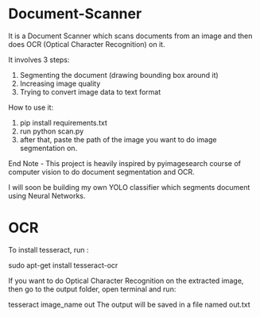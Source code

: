 # Document-Scanner

It is a Document Scanner which scans documents from an image and then does OCR (Optical Character Recognition) on it. 


It involves 3 steps:

1. Segmenting the document (drawing bounding box around it)
2. Increasing image quality
3. Trying to convert image data to text format 


How to use it:

1. pip install requirements.txt 
2. run python scan.py
3. after that, paste the path of the image you want to do image segmentation on.


End Note - This project is heavily inspired by pyimagesearch course of computer vision to do document segmentation and OCR.

I will soon be building my own YOLO classifier which segments document using Neural Networks.

# OCR

To install tesseract, run :

sudo apt-get install tesseract-ocr

If you want to do Optical Character Recognition on the extracted image, then go to the output folder, open terminal and run:

tesseract image_name out
The output will be saved in a file named out.txt


